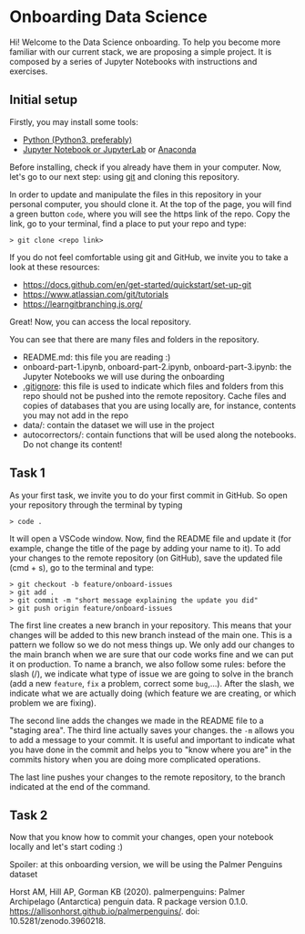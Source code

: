 # Onboarding Data Science

Hi! Welcome to the Data Science onboarding. To help you become more familiar with our current stack, we are proposing a simple project. It is composed by a series of Jupyter Notebooks with instructions and exercises.

## Initial setup
Firstly, you may install some tools:
* [Python (Python3, preferably)](https://www.python.org/)
* [Jupyter Notebook or JupyterLab](https://jupyter.org/) or [Anaconda](https://www.anaconda.com/products/individual)

Before installing, check if you already have them in your computer.
Now, let's go to our next step: using [git](https://git-scm.com/) and cloning this repository.

In order to update and manipulate the files in this repository in your personal computer, you should clone it.
At the top of the page, you will find a green button `code`, where you will see the https link of the repo. Copy the link, go to your terminal, find a place to put your repo and type:

```
> git clone <repo link>
```

If you do not feel comfortable using git and GitHub, we invite you to take a look at these resources:
* https://docs.github.com/en/get-started/quickstart/set-up-git
* https://www.atlassian.com/git/tutorials
* https://learngitbranching.js.org/


Great! Now, you can access the local repository.

You can see that there are many files and folders in the repository.
* README.md: this file you are reading :)
* onboard-part-1.ipynb, onboard-part-2.ipynb, onboard-part-3.ipynb: the Jupyter Notebooks we will use during the onboarding
* [.gitignore](https://git-scm.com/docs/gitignore): this file is used to indicate which files and folders from this repo should not be pushed into the remote repository. Cache files and copies of databases that you are using locally are, for instance, contents you may not add in the repo
* data/: contain the dataset we will use in the project
* autocorrectors/: contain functions that will be used along the notebooks. Do not change its content!

## Task 1
As your first task, we invite you to do your first commit in GitHub.
So open your repository through the terminal by typing

```
> code .
```

It will open a VSCode window. Now, find the README file and update it (for example, change the title of the page by adding your name to it).
To add your changes to the remote repository (on GitHub), save the updated file (cmd + s), go to the terminal and type:

```
> git checkout -b feature/onboard-issues
> git add .
> git commit -m "short message explaining the update you did"
> git push origin feature/onboard-issues
```

The first line creates a new branch in your repository. This means that your changes will be added to this new branch instead of the main one. This is a pattern we follow so we do not mess things up. We only add our changes to the main branch when we are sure that our code works fine and we can put it on production. To name a branch, we also follow some rules: before the slash (/), we indicate what type of issue we are going to solve in the branch (add a new `feature`, `fix` a problem, correct some `bug`,...). After the slash, we indicate what we are actually doing (which feature we are creating, or which problem we are fixing).

The second line adds the changes we made in the README file to a "staging area". The third line actually saves your changes. the `-m` allows you to add a message to your commit. It is useful and important to indicate what you have done in the commit and helps you to "know where you are" in the commits history when you are doing more complicated operations.

The last line pushes your changes to the remote repository, to the branch indicated at the end of the command.

## Task 2
Now that you know how to commit your changes, open your notebook locally and let's start coding :)

Spoiler: at this onboarding version, we will be using the Palmer Penguins dataset

Horst AM, Hill AP, Gorman KB (2020). palmerpenguins: Palmer<br>
Archipelago (Antarctica) penguin data. R package version 0.1.0.<br>
https://allisonhorst.github.io/palmerpenguins/. doi:<br>
10.5281/zenodo.3960218.